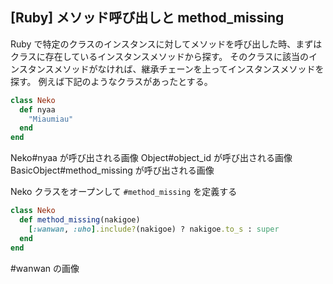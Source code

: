 ## [Ruby] メソッド呼び出しと method_missing

Ruby で特定のクラスのインスタンスに対してメソッドを呼び出した時、まずはクラスに存在しているインスタンスメソッドから探す。
そのクラスに該当のインスタンスメソッドがなければ、継承チェーンを上ってインスタンスメソッドを探す。
例えば下記のようなクラスがあったとする。

```ruby
class Neko
  def nyaa
    "Miaumiau"
  end
end
```

Neko#nyaa が呼び出される画像
Object#object_id が呼び出される画像
BasicObject#method_missing が呼び出される画像

Neko クラスをオープンして `#method_missing` を定義する

```ruby
class Neko
  def method_missing(nakigoe)
    [:wanwan, :uho].include?(nakigoe) ? nakigoe.to_s : super
  end
end
```

#wanwan の画像
